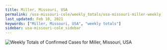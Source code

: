 ```yaml
---
title: Miller, Missouri, USA
permalink: /usa-missouri-cole/weekly_totals/usa-missouri-miller-weekly_totals.html
last_updated: Feb 10, 2021
keywords: ["Miller, Missouri, USA", "weekly totals"]
sidebar: usa-missouri-cole_sidebar
---
```


![Weekly Totals of Confirmed Cases for Miller, Missouri, USA](/covid_tracker/images/graphs/usa-missouri-miller-weekly_totals_graph.png)
